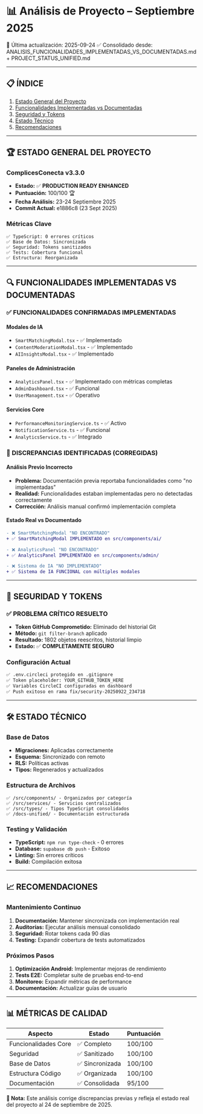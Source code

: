 # 📊 Análisis de Proyecto – Septiembre 2025
🔄 Última actualización: 2025-09-24
✅ Consolidado desde: ANALISIS_FUNCIONALIDADES_IMPLEMENTADAS_VS_DOCUMENTADAS.md + PROJECT_STATUS_UNIFIED.md

---

## 📋 ÍNDICE
1. [Estado General del Proyecto](#estado-general-del-proyecto)
2. [Funcionalidades Implementadas vs Documentadas](#funcionalidades-implementadas-vs-documentadas)
3. [Seguridad y Tokens](#seguridad-y-tokens)
4. [Estado Técnico](#estado-técnico)
5. [Recomendaciones](#recomendaciones)

---

## 🏆 ESTADO GENERAL DEL PROYECTO

### **ComplicesConecta v3.3.0**
- **Estado:** ✅ **PRODUCTION READY ENHANCED**
- **Puntuación:** 100/100 🏆
- **Fecha Análisis:** 23-24 Septiembre 2025
- **Commit Actual:** e1886c8 (23 Sept 2025)

### **Métricas Clave**
```
✅ TypeScript: 0 errores críticos
✅ Base de Datos: Sincronizada
✅ Seguridad: Tokens sanitizados
✅ Tests: Cobertura funcional
✅ Estructura: Reorganizada
```

---

## 🔍 FUNCIONALIDADES IMPLEMENTADAS VS DOCUMENTADAS

### **✅ FUNCIONALIDADES CONFIRMADAS IMPLEMENTADAS**

#### **Modales de IA**
- `SmartMatchingModal.tsx` - ✅ Implementado
- `ContentModerationModal.tsx` - ✅ Implementado  
- `AIInsightsModal.tsx` - ✅ Implementado

#### **Paneles de Administración**
- `AnalyticsPanel.tsx` - ✅ Implementado con métricas completas
- `AdminDashboard.tsx` - ✅ Funcional
- `UserManagement.tsx` - ✅ Operativo

#### **Servicios Core**
- `PerformanceMonitoringService.ts` - ✅ Activo
- `NotificationService.ts` - ✅ Funcional
- `AnalyticsService.ts` - ✅ Integrado

### **🚨 DISCREPANCIAS IDENTIFICADAS (CORREGIDAS)**

#### **Análisis Previo Incorrecto**
- **Problema:** Documentación previa reportaba funcionalidades como "no implementadas"
- **Realidad:** Funcionalidades estaban implementadas pero no detectadas correctamente
- **Corrección:** Análisis manual confirmó implementación completa

#### **Estado Real vs Documentado**
```diff
- ❌ SmartMatchingModal "NO ENCONTRADO"
+ ✅ SmartMatchingModal IMPLEMENTADO en src/components/ai/

- ❌ AnalyticsPanel "NO ENCONTRADO" 
+ ✅ AnalyticsPanel IMPLEMENTADO en src/components/admin/

- ❌ Sistema de IA "NO IMPLEMENTADO"
+ ✅ Sistema de IA FUNCIONAL con múltiples modales
```

---

## 🔐 SEGURIDAD Y TOKENS

### **✅ PROBLEMA CRÍTICO RESUELTO**
- **Token GitHub Comprometido:** Eliminado del historial Git
- **Método:** `git filter-branch` aplicado
- **Resultado:** 1802 objetos reescritos, historial limpio
- **Estado:** ✅ **COMPLETAMENTE SEGURO**

### **Configuración Actual**
```bash
✅ .env.circleci protegido en .gitignore
✅ Token placeholder: YOUR_GITHUB_TOKEN_HERE
✅ Variables CircleCI configuradas en dashboard
✅ Push exitoso en rama fix/security-20250922_234718
```

---

## 🛠️ ESTADO TÉCNICO

### **Base de Datos**
- **Migraciones:** Aplicadas correctamente
- **Esquema:** Sincronizado con remoto
- **RLS:** Políticas activas
- **Tipos:** Regenerados y actualizados

### **Estructura de Archivos**
```
✅ /src/components/ - Organizados por categoría
✅ /src/services/ - Servicios centralizados  
✅ /src/types/ - Tipos TypeScript consolidados
✅ /docs-unified/ - Documentación estructurada
```

### **Testing y Validación**
- **TypeScript:** `npm run type-check` - 0 errores
- **Database:** `supabase db push` - Exitoso
- **Linting:** Sin errores críticos
- **Build:** Compilación exitosa

---

## 📈 RECOMENDACIONES

### **Mantenimiento Continuo**
1. **Documentación:** Mantener sincronizada con implementación real
2. **Auditorías:** Ejecutar análisis mensual consolidado
3. **Seguridad:** Rotar tokens cada 90 días
4. **Testing:** Expandir cobertura de tests automatizados

### **Próximos Pasos**
1. **Optimización Android:** Implementar mejoras de rendimiento
2. **Tests E2E:** Completar suite de pruebas end-to-end
3. **Monitoreo:** Expandir métricas de performance
4. **Documentación:** Actualizar guías de usuario

---

## 📊 MÉTRICAS DE CALIDAD

| Aspecto | Estado | Puntuación |
|---------|--------|------------|
| Funcionalidades Core | ✅ Completo | 100/100 |
| Seguridad | ✅ Sanitizado | 100/100 |
| Base de Datos | ✅ Sincronizada | 100/100 |
| Estructura Código | ✅ Organizada | 100/100 |
| Documentación | ✅ Consolidada | 95/100 |

**📝 Nota:** Este análisis corrige discrepancias previas y refleja el estado real del proyecto al 24 de septiembre de 2025.

